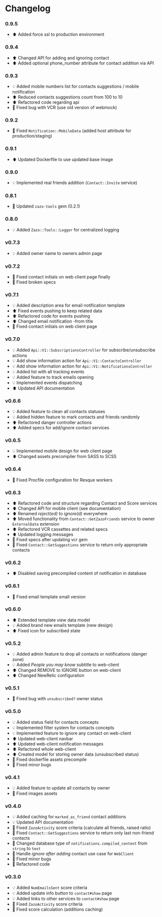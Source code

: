 # Changelog

### 0.9.5
- :arrow_up: Added force ssl to production environment

### 0.9.4
- :arrow_up: Changed API for adding and ignoring contact
- :arrow_up: Added optional phone_number attribute for contact addition via API

### 0.9.3
- :bulb: Added mobile numbers list for contacts suggestions / mobile notification
- :arrow_up: Reduced contacts suggestions count from 100 to 10
- :arrow_up: Refactored code regarding api
- :hammer: Fixed bug with VCR (use old version of webmock)

### 0.9.2
- :hammer: Fixed `Notification::MobileData` (added host attribute for production/staging)

### 0.9.1
- :arrow_up: Updated Dockerfile to use updated base image

### 0.9.0
- :bulb: Implemented real friends addition (`Contact::Invite` service)

### 0.8.1
- :hammer: Updated `zazo-tools` gem (0.2.1)

### 0.8.0
- :bulb: Added `Zazo::Tools::Logger` for centralized logging

### v0.7.3
- :bulb: Added owner name to owners admin page

### v0.7.2
- :hammer: Fixed contact initials on web client page finally
- :hammer: Fixed broken specs

### v0.7.1
- :bulb: Added description area for email notification template
- :arrow_up: Fixed events pushing to keep related data
- :arrow_up: Refactored code for events pushing
- :arrow_up: Changed email notification -from title
- :hammer: Fixed contact initials on web client page

### v0.7.0
- :bulb: Added `Api::V1::SubscriptionsController` for subscribe/unsubscribe actions
- :bulb: Add show information action for `Api::V1::ContactsController`
- :bulb: Add show information action for `Api::V1::NotificationsController`
- :bulb: Added list with all tracking events
- :bulb: Added feature to track emails opening
- :bulb: Implemented events dispatching
- :arrow_up: Updated API documentation

### v0.6.6
- :bulb: Added feature to clean all contacts statuses
- :bulb: Added hidden feature to mark contacts and friends randomly
- :arrow_up: Refactored danger controller actions
- :arrow_up: Added specs for add/ignore contact services

### v0.6.5
- :bulb: Implemented mobile design for web client page
- :arrow_up: Changed assets precompiler from SASS to SCSS

### v0.6.4
- :hammer: Fixed Procfile configuration for Resque workers

### v0.6.3
- :arrow_up: Refactored code and structure regarding Contact and Score services
- :arrow_up: Changed API for mobile client (see documentation)
- :arrow_up: Renamed *reject(ed)* to *ignore(d)* everywhere
- :arrow_up: Moved functionality from `Contact::GetZazoFriends` service to owner `ExternalData` extension
- :arrow_up: Refactored VCR cassettes and related specs
- :arrow_up: Updated logging messages
- :hammer: Fixed specs after updating vcr gem
- :hammer: Fixed `Contact::GetSuggestions` service to return only appropriate contacts

### v0.6.2
- :arrow_up: Disabled saving precompiled content of notification in database

### v0.6.1
- :hammer: Fixed email template small version

### v0.6.0
- :arrow_up: Extended template view data model
- :bulb: Added brand new emails template (new design)
- :arrow_up: Fixed icon for subscribed state

### v0.5.2
- :bulb: Added admin feature to drop all contacts or notifications (danger zone)
- :bulb: Added *People you may know* subtitle to web-client
- :arrow_up: Changed REMOVE to IGNORE button on web-client
- :arrow_up: Changed NewRelic configuration

### v0.5.1
- :hammer: Fixed bug with `unsubscribed?` owner status

### v0.5.0
- :bulb: Added status field for contacts concepts
- :bulb: Implemented filter system for contacts concepts
- :bulb: Implemented feature to ignore any contact on web-client
- :arrow_up: Updated web-client navbar
- :arrow_up: Updated web-client notification messages
- :arrow_up: Refactored whole web-client
- :arrow_up: Created model for storing owner data (unsubscribed status)
- :hammer: Fixed dockerfile assets precompile
- :hammer: Fixed minor bugs

### v0.4.1
- :bulb: Added feature to update all contacts by owner
- :hammer: Fixed images assets

### v0.4.0
- :bulb: Added caching for `marked_as_friend` contact additions
- :bulb: Updated API documentation
- :hammer: Fixed `ZazoActivity` score criteria (calculate all friends, raised ratio)
- :hammer: Fixed `Contact::GetSuggestions` service to return only last non-friend contacts
- :hammer: Changed database type of `notifications.compiled_content` from `string` to `text`
- :hammer: Handle *ignore after adding* contact use case for `WebClient`
- :hammer: Fixed minor bugs
- :hammer: Refactored code

### v0.3.0
- :bulb: Added `NumEmailsSent` score criteria
- :bulb: Added update info button to `contact#show` page
- :bulb: Added links to other services to `contact#show` page
- :hammer: Fixed `ZazoActivity` score criteria
- :hammer: Fixed score calculation (additions caching)

